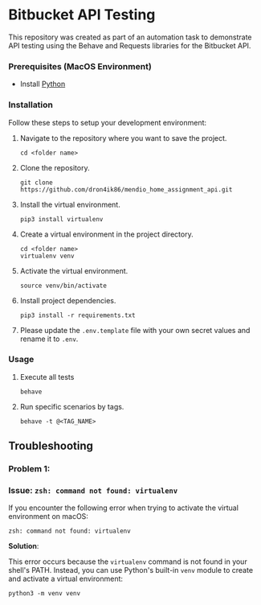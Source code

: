 # Bitbucket API Testing 

This repository was created as part of an automation task to demonstrate 
API testing using the Behave and Requests libraries for the Bitbucket API.

### Prerequisites (MacOS Environment)

- Install [Python](https://www.python.org/downloads/)

### Installation

Follow these steps to setup your development environment:

1. Navigate to the repository where you want to save the project.
    ```
    cd <folder name>
    ```
2. Clone the repository.
    ```
    git clone https://github.com/dron4ik86/mendio_home_assignment_api.git
    ```
3. Install the virtual environment.
    ```
    pip3 install virtualenv
    ```
4. Create a virtual environment in the project directory.
    ```
    cd <folder name>
    virtualenv venv
    ```
5. Activate the virtual environment.
    ```
    source venv/bin/activate
    ```
6. Install project dependencies.
    ```
    pip3 install -r requirements.txt
    ```
7. Please update the `.env.template` file with your own secret values and rename it to `.env`.


### Usage

1. Execute all tests
    ```
    behave 
    ```
2. Run specific scenarios by tags.
    ```
    behave -t @<TAG_NAME>
    ```

## Troubleshooting

### **Problem 1**:
### Issue: `zsh: command not found: virtualenv`

If you encounter the following error when trying to activate the virtual environment on macOS:
```
zsh: command not found: virtualenv
```
**Solution**:

This error occurs because the `virtualenv` command is not found in your shell's PATH. Instead, you can use Python's built-in `venv` module to create and activate a virtual environment:
```
python3 -m venv venv
```
